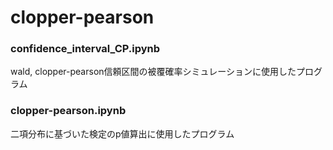 # clopper-pearson
### confidence_interval_CP.ipynb
wald, clopper-pearson信頼区間の被覆確率シミュレーションに使用したプログラム<br>
### clopper-pearson.ipynb
二項分布に基づいた検定のp値算出に使用したプログラム<br>
